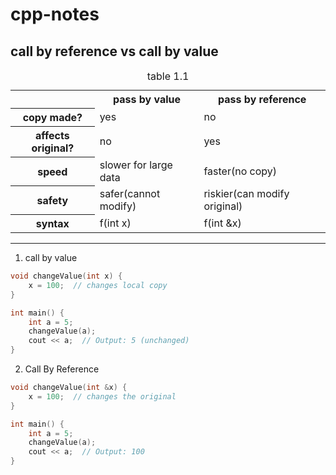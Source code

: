 # cpp-notes
## call by reference vs call by value
<table>
  <caption>table 1.1</caption>
  <tr>
    <th>&nbsp</th>
    <th>pass by value</th>
    <th>pass by reference</th>
  </tr>

  <tr>
    <th>copy made?</th>
    <td>yes</td>
    <td>no</td>
  </tr>

  <tr>
    <th>affects original?</th>
    <td>no</td>
    <td>yes</td>
  </tr>

  <tr>
    <th>speed</th>
    <td>slower for large data</td>
    <td>faster(no copy)</td>
  </tr>
  
  <tr>
    <th>safety</th>
    <td>safer(cannot modify)</td>
    <td>riskier(can modify original)</td>
  </tr>
  
  <tr>
    <th>syntax</th>
    <td>f(int x)</td>
    <td>f(int &x)</td>
  </tr>
  
</table>

----

1. call by value
```cpp
void changeValue(int x) { 
    x = 100;  // changes local copy
}

int main() {
    int a = 5;
    changeValue(a);
    cout << a;  // Output: 5 (unchanged)
}

```

2. Call By Reference
```cpp
void changeValue(int &x) { 
    x = 100;  // changes the original
}

int main() {
    int a = 5;
    changeValue(a);
    cout << a;  // Output: 100
}
```

